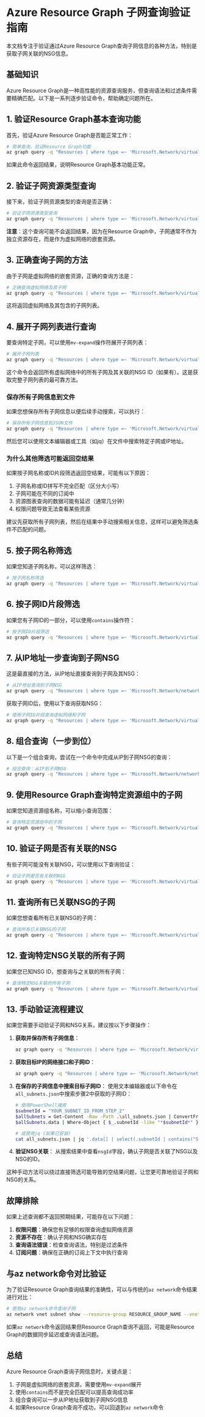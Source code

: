 # Azure Resource Graph 子网查询验证指南

本文档专注于验证通过Azure Resource Graph查询子网信息的各种方法，特别是获取子网关联的NSG信息。

## 基础知识

Azure Resource Graph是一种高性能的资源查询服务，但查询语法和过滤条件需要精确匹配。以下是一系列逐步验证命令，帮助确定问题所在。

## 1. 验证Resource Graph基本查询功能

首先，验证Azure Resource Graph是否能正常工作：

```bash
# 简单查询，验证Resource Graph功能
az graph query -q "Resources | where type =~ 'Microsoft.Network/virtualNetworks' | limit 5" -o json
```

如果此命令返回结果，说明Resource Graph基本功能正常。

## 2. 验证子网资源类型查询

接下来，验证子网资源类型的查询是否正确：

```bash
# 验证子网资源类型查询
az graph query -q "Resources | where type =~ 'Microsoft.Network/virtualNetworks/subnets' | limit 5" -o json
```

**注意**：这个查询可能不会返回结果，因为在Resource Graph中，子网通常不作为独立资源存在，而是作为虚拟网络的嵌套资源。

## 3. 正确查询子网的方法

由于子网是虚拟网络的嵌套资源，正确的查询方法是：

```bash
# 正确查询虚拟网络及其子网
az graph query -q "Resources | where type =~ 'Microsoft.Network/virtualNetworks' | project id, name, subnets=properties.subnets" -o json
```

这将返回虚拟网络及其包含的子网列表。

## 4. 展开子网列表进行查询

要查询特定子网，可以使用`mv-expand`操作符展开子网列表：

```bash
# 展开子网列表
az graph query -q "Resources | where type =~ 'Microsoft.Network/virtualNetworks' | mv-expand subnet=properties.subnets | project vnetName=name, subnetName=subnet.name, subnetId=subnet.id, nsgId=subnet.properties.networkSecurityGroup.id" -o json
```

这个命令会返回所有虚拟网络中的所有子网及其关联的NSG ID（如果有）。这是获取完整子网列表的最可靠方法。

### 保存所有子网信息到文件

如果您想保存所有子网信息以便后续手动搜索，可以执行：

```bash
# 保存所有子网信息到JSON文件
az graph query -q "Resources | where type =~ 'Microsoft.Network/virtualNetworks' | mv-expand subnet=properties.subnets | project vnetName=name, subnetName=subnet.name, subnetId=subnet.id, nsgId=subnet.properties.networkSecurityGroup.id" -o json > all_subnets.json
```

然后您可以使用文本编辑器或工具（如jq）在文件中搜索特定子网或IP地址。

### 为什么其他筛选可能返回空结果

如果按子网名称或ID片段筛选返回空结果，可能有以下原因：
1. 子网名称或ID拼写不完全匹配（区分大小写）
2. 子网可能在不同的订阅中
3. 资源图表查询的数据可能有延迟（通常几分钟）
4. 权限问题导致无法查看某些资源

建议先获取所有子网列表，然后在结果中手动搜索相关信息，这样可以避免筛选条件不匹配的问题。

## 5. 按子网名称筛选

如果您知道子网名称，可以这样筛选：

```bash
# 按子网名称筛选
az graph query -q "Resources | where type =~ 'Microsoft.Network/virtualNetworks' | mv-expand subnet=properties.subnets | where subnet.name =~ 'SUBNET_NAME' | project vnetName=name, subnetName=subnet.name, subnetId=subnet.id, nsgId=subnet.properties.networkSecurityGroup.id" -o json
```

## 6. 按子网ID片段筛选

如果您有子网ID的一部分，可以使用`contains`操作符：

```bash
# 按子网ID片段筛选
az graph query -q "Resources | where type =~ 'Microsoft.Network/virtualNetworks' | mv-expand subnet=properties.subnets | where subnet.id contains 'SUBNET_ID_PART' | project vnetName=name, subnetName=subnet.name, subnetId=subnet.id, nsgId=subnet.properties.networkSecurityGroup.id" -o json
```

## 7. 从IP地址一步查询到子网NSG

这是最直接的方法，从IP地址直接查询到子网及其NSG：

```bash
# 从IP地址查询到子网NSG
az graph query -q "Resources | where type =~ 'Microsoft.Network/networkInterfaces' | mv-expand ipconfig=properties.ipConfigurations | where ipconfig.properties.privateIPAddress =~ 'YOUR_TARGET_IP' | extend subnetId = tostring(ipconfig.properties.subnet.id) | project nicName=name, privateIp=ipconfig.properties.privateIPAddress, subnetId" -o json
```

获取子网ID后，使用以下查询获取NSG：

```bash
# 使用子网ID片段查询虚拟网络和子网
az graph query -q "Resources | where type =~ 'Microsoft.Network/virtualNetworks' | mv-expand subnet=properties.subnets | where subnet.id contains 'SUBNET_ID_PART' | project vnetName=name, subnetName=subnet.name, subnetId=subnet.id, nsgId=subnet.properties.networkSecurityGroup.id" -o json
```

## 8. 组合查询（一步到位）

以下是一个组合查询，尝试在一个命令中完成从IP到子网NSG的查询：

```bash
# 组合查询：从IP到子网NSG
az graph query -q "Resources | where type =~ 'Microsoft.Network/networkInterfaces' | mv-expand ipconfig=properties.ipConfigurations | where ipconfig.properties.privateIPAddress =~ 'YOUR_TARGET_IP' | extend subnetId = tostring(ipconfig.properties.subnet.id) | join kind=leftouter (Resources | where type =~ 'Microsoft.Network/virtualNetworks' | mv-expand subnet=properties.subnets | extend subnetId = subnet.id | project subnetId, vnetName=name, subnetName=subnet.name, nsgId=subnet.properties.networkSecurityGroup.id) on subnetId | project nicName=name, privateIp=ipconfig.properties.privateIPAddress, subnetId, vnetName, subnetName, nsgId" -o json
```

## 9. 使用Resource Graph查询特定资源组中的子网

如果您知道资源组名称，可以缩小查询范围：

```bash
# 查询特定资源组中的子网
az graph query -q "Resources | where type =~ 'Microsoft.Network/virtualNetworks' and resourceGroup =~ 'RESOURCE_GROUP_NAME' | mv-expand subnet=properties.subnets | project vnetName=name, subnetName=subnet.name, subnetId=subnet.id, nsgId=subnet.properties.networkSecurityGroup.id" -o json
```

## 10. 验证子网是否有关联的NSG

有些子网可能没有关联NSG，可以使用以下查询验证：

```bash
# 验证子网是否有关联的NSG
az graph query -q "Resources | where type =~ 'Microsoft.Network/virtualNetworks' | mv-expand subnet=properties.subnets | extend hasNsg = isnotempty(subnet.properties.networkSecurityGroup.id) | project vnetName=name, subnetName=subnet.name, hasNsg, nsgId=subnet.properties.networkSecurityGroup.id" -o json
```

## 11. 查询所有已关联NSG的子网

如果您想查看所有已关联NSG的子网：

```bash
# 查询所有已关联NSG的子网
az graph query -q "Resources | where type =~ 'Microsoft.Network/virtualNetworks' | mv-expand subnet=properties.subnets | where isnotempty(subnet.properties.networkSecurityGroup.id) | project vnetName=name, subnetName=subnet.name, subnetId=subnet.id, nsgId=subnet.properties.networkSecurityGroup.id" -o json
```

## 12. 查询特定NSG关联的所有子网

如果您已知NSG ID，想查询与之关联的所有子网：

```bash
# 查询特定NSG关联的所有子网
az graph query -q "Resources | where type =~ 'Microsoft.Network/virtualNetworks' | mv-expand subnet=properties.subnets | where subnet.properties.networkSecurityGroup.id contains 'NSG_ID_PART' | project vnetName=name, subnetName=subnet.name, subnetId=subnet.id, nsgId=subnet.properties.networkSecurityGroup.id" -o json
```

## 13. 手动验证流程建议

如果您需要手动验证子网和NSG关系，建议按以下步骤操作：

1. **获取并保存所有子网信息**：
   ```bash
   az graph query -q "Resources | where type =~ 'Microsoft.Network/virtualNetworks' | mv-expand subnet=properties.subnets | project vnetName=name, subnetName=subnet.name, subnetId=subnet.id, nsgId=subnet.properties.networkSecurityGroup.id" -o json > all_subnets.json
   ```

2. **获取目标IP的网络接口和子网ID**：
   ```bash
   az graph query -q "Resources | where type =~ 'Microsoft.Network/networkInterfaces' | mv-expand ipconfig=properties.ipConfigurations | where ipconfig.properties.privateIPAddress =~ 'YOUR_TARGET_IP' | project nicName=name, privateIp=ipconfig.properties.privateIPAddress, subnetId=tostring(ipconfig.properties.subnet.id)" -o json > target_ip_nic.json
   ```

3. **在保存的子网信息中搜索目标子网ID**：
   使用文本编辑器或以下命令在`all_subnets.json`中搜索步骤2中获取的子网ID：
   ```bash
   # 使用PowerShell搜索
   $subnetId = "YOUR_SUBNET_ID_FROM_STEP_2"
   $allSubnets = Get-Content -Raw -Path .\all_subnets.json | ConvertFrom-Json
   $allSubnets.data | Where-Object { $_.subnetId -like "*$subnetId*" }
   
   # 或使用jq (如果已安装)
   cat all_subnets.json | jq '.data[] | select(.subnetId | contains("SUBNET_ID_PART"))'
   ```

4. **验证NSG关联**：
   从搜索结果中查看`nsgId`字段，确认子网是否关联了NSG以及NSG的ID。

这种手动方法可以绕过直接筛选可能导致的空结果问题，让您更可靠地验证子网和NSG的关系。

## 故障排除

如果上述查询都不返回预期结果，可能存在以下问题：

1. **权限问题**：确保您有足够的权限查询虚拟网络资源
2. **资源不存在**：确认子网和NSG确实存在
3. **查询语法错误**：检查查询语法，特别是过滤条件
4. **订阅问题**：确保在正确的订阅上下文中执行查询

## 与az network命令对比验证

为了验证Resource Graph查询结果的准确性，可以与传统的`az network`命令结果进行对比：

```bash
# 使用az network命令查询子网
az network vnet subnet show --resource-group RESOURCE_GROUP_NAME --vnet-name VNET_NAME --name SUBNET_NAME --query "networkSecurityGroup.id" -o json
```

如果`az network`命令返回结果但Resource Graph查询不返回，可能是Resource Graph的数据同步延迟或查询语法问题。

## 总结

Azure Resource Graph查询子网信息时，关键点是：

1. 子网是虚拟网络的嵌套资源，需要使用`mv-expand`展开
2. 使用`contains`而不是完全匹配可以提高查询成功率
3. 组合查询可以一步从IP地址获取到子网NSG信息
4. 如果Resource Graph查询不成功，可以回退到`az network`命令
